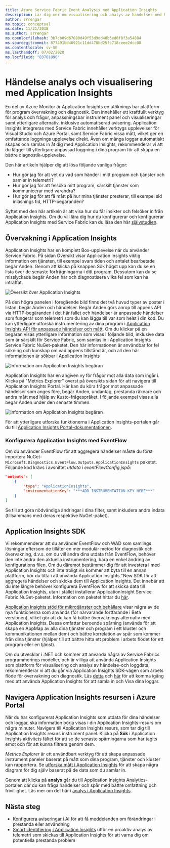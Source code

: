 ```yaml
---
title: Azure Service Fabric Event Analysis med Application Insights
description: Lär dig mer om visualisering och analys av händelser med hjälp av Application Insights för övervakning och diagnostik av Azure Service Fabric-kluster.
author: srrengar
ms.topic: conceptual
ms.date: 11/21/2018
ms.author: srrengar
ms.openlocfilehash: 3b7cb09d67080d49f53d9dd48b5ed0f8f3a54884
ms.sourcegitcommit: 877491bd46921c11dd478bd25fc718ceee2dcc08
ms.contentlocale: sv-SE
ms.lasthandoff: 07/02/2020
ms.locfileid: "83701890"
---
```

# <a name="event-analysis-and-visualization-with-application-insights"></a>Händelse analys och visualisering med Application Insights

En del av Azure Monitor är Application Insights en utöknings bar plattform för program övervakning och diagnostik. Den innehåller ett kraftfullt verktyg för analys och frågor, anpassningsbar instrument panel och visualiseringar samt ytterligare alternativ, inklusive automatiserad avisering. Application Insights integreras med Service Fabric innehåller verktygs upplevelser för Visual Studio och Azure Portal, samt Service Fabric vissa mått, vilket ger en omfattande loggnings upplevelse direkt. Även om många loggar automatiskt skapas och samlas in åt dig med Application Insights, rekommenderar vi att du lägger till ytterligare anpassad loggning i dina program för att skapa en bättre diagnostik-upplevelse.

Den här artikeln hjälper dig att lösa följande vanliga frågor:

* Hur gör jag för att vet du vad som händer i mitt program och tjänster och samlar in telemetri?
* Hur gör jag för att felsöka mitt program, särskilt tjänster som kommunicerar med varandra?
* Hur gör jag för att få mått på hur mina tjänster presterar, till exempel sid inläsnings tid, HTTP-begäranden?

Syftet med den här artikeln är att visa hur du får insikter och felsöker inifrån Application Insights. Om du vill lära dig hur du konfigurerar och konfigurerar Application Insights med Service Fabric kan du läsa den här [självstudien](service-fabric-tutorial-monitoring-aspnet.md).

## <a name="monitoring-in-application-insights"></a>Övervakning i Application Insights

Application Insights har en komplett Box-upplevelse när du använder Service Fabric. På sidan Översikt visar Application Insights viktig information om tjänsten, till exempel svars tiden och antalet bearbetade begär Anden. Genom att klicka på knappen Sök högst upp kan du se en lista över de senaste förfrågningarna i ditt program. Dessutom kan du se misslyckade begär Anden här och diagnostisera vilka fel som kan ha inträffat.

![Översikt över Application Insights](media/service-fabric-diagnostics-event-analysis-appinsights/ai-overview.png)

På den högra panelen i föregående bild finns det två huvud typer av poster i listan: begär Anden och händelser. Begär Anden görs anrop till appens API via HTTP-begäranden i det här fallet och händelser är anpassade händelser som fungerar som telemetri som du kan lägga till var som helst i din kod. Du kan ytterligare utforska instrumentering av dina program i [Application Insights API för anpassade händelser och mått](../azure-monitor/app/api-custom-events-metrics.md). Om du klickar på en begäran visas ytterligare information som visas i följande bild, inklusive data som är särskilt för Service Fabric, som samlas in i Application Insights Service Fabric NuGet-paketet. Den här informationen är användbar för fel sökning och kunskap om vad appens tillstånd är, och all den här informationen är sökbar i Application Insights

![Information om Application Insights begäran](media/service-fabric-diagnostics-event-analysis-appinsights/ai-request-details.png)

Application Insights har en angiven vy för frågor mot alla data som ingår i. Klicka på "Metrics Explorer" överst på översikts sidan för att navigera till Application Insights Portal. Här kan du köra frågor mot anpassade händelser som anges före, begär Anden, undantag, prestanda räknare och andra mått med hjälp av Kusto-frågespråket. I följande exempel visas alla begär Anden under den senaste timmen.

![Information om Application Insights begäran](media/service-fabric-diagnostics-event-analysis-appinsights/ai-metrics-explorer.png)

För att ytterligare utforska funktionerna i Application Insights-portalen går du till [Application Insights Portal-dokumentationen](../azure-monitor/app/app-insights-dashboards.md).

### <a name="configuring-application-insights-with-eventflow"></a>Konfigurera Application Insights med EventFlow

Om du använder EventFlow för att aggregera händelser måste du först importera NuGet- `Microsoft.Diagnostics.EventFlow.Outputs.ApplicationInsights` paketet. Följande kod krävs i avsnittet *utdata* i *eventFlowConfig.jspå*:

```json
"outputs": [
    {
        "type": "ApplicationInsights",
        "instrumentationKey": "***ADD INSTRUMENTATION KEY HERE***"
    }
]
```

Se till att göra nödvändiga ändringar i dina filter, samt inkludera andra indata (tillsammans med deras respektive NuGet-paket).

## <a name="application-insights-sdk"></a>Application Insights SDK

Vi rekommenderar att du använder EventFlow och WAD som samlings lösningar eftersom de tillåter en mer modulär metod för diagnostik och övervakning, d.v.s. om du vill ändra dina utdata från EventFlow, behöver den inte ändra den aktuella instrumentering, bara en enkel ändring av konfigurations filen. Om du däremot bestämmer dig för att investera i med Application Insights och inte troligt vis kommer att byta till en annan plattform, bör du titta i att använda Application Insights "New SDK för att aggregera händelser och skicka dem till Application Insights. Det innebär att du inte längre behöver konfigurera EventFlow för att skicka data till Application Insights, utan i stället installerar ApplicationInsight Service Fabric NuGet-paketet. Information om paketet hittar du [här](https://github.com/Microsoft/ApplicationInsights-ServiceFabric).

[Application Insights stöd för mikrotjänster och behållare](https://azure.microsoft.com/blog/app-insights-microservices/) visar några av de nya funktionerna som används (för närvarande fortfarande i Beta versionen), vilket gör att du kan få bättre övervaknings alternativ med Application Insights. Dessa omfattar beroende spårning (används för att skapa en AppMap av alla dina tjänster och program i ett kluster och kommunikationen mellan dem) och bättre korrelation av spår som kommer från dina tjänster (hjälper till att bättre hitta ett problem i arbets flödet för ett program eller en tjänst).

Om du utvecklar i .NET och kommer att använda några av Service Fabrics programmerings modeller, och är villiga att använda Application Insights som plattform för visualisering och analys av händelse-och loggdata, rekommenderar vi att du går via Application Insights SDK-vägen som arbets flöde för övervakning och diagnostik. Läs [detta](../azure-monitor/app/asp-net-more.md) och [här](../azure-monitor/app/asp-net-trace-logs.md) för att komma igång med att använda Application Insights för att samla in och Visa dina loggar.

## <a name="navigating-the-application-insights-resource-in-azure-portal"></a>Navigera Application Insights resursen i Azure Portal

När du har konfigurerat Application Insights som utdata för dina händelser och loggar, ska information börja visas i din Application Insights-resurs om några minuter. Navigera till Application Insights resurs, som tar dig till Application Insights resurs instrument panel. Klicka på **Sök** i Application Insights aktivitets fältet för att se de senaste spårningarna som har tagits emot och för att kunna filtrera genom dem.

*Metrics Explorer* är ett användbart verktyg för att skapa anpassade instrument paneler baserat på mått som dina program, tjänster och kluster kan rapportera. Se [utforska mått i Application Insights](../azure-monitor/app/metrics-explorer.md) för att skapa några diagram för dig själv baserat på de data som du samlar in.

Genom att klicka på **analys** går du till Application Insights Analytics-portalen där du kan fråga händelser och spår med bättre omfattning och frivillighet. Läs mer om det här i [analys i Application Insights](../azure-monitor/app/analytics.md).

## <a name="next-steps"></a>Nästa steg

* [Konfigurera aviseringar i AI](/azure/azure-monitor/platform/alerts-log) för att få meddelanden om förändringar i prestanda eller användning
* [Smart identifiering i Application Insights](../azure-monitor/app/proactive-diagnostics.md) utför en proaktiv analys av telemetri som skickas till Application Insights för att varna dig om potentiella prestanda problem
